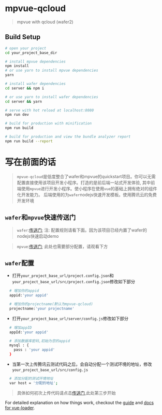 # mpvue-qcloud

> mpvue with qcloud (wafer2)

## Build Setup

``` bash
# open your project
cd your_project_base_dir

# install mpvue dependencies
npm install
# or use yarn to install mpvue dependencies
yarn

# install wafer dependencies
cd server && npm i

# or use yarn to install wafer dependencies
cd server && yarn

# serve with hot reload at localhost:8080
npm run dev

# build for production with minification
npm run build

# build for production and view the bundle analyzer report
npm run build --report
```

# 写在前面的话
> `mpvue-qcloud`是低度整合了wafer和mpvue的quickstart项目。你可以无需配置直接使用该项目开发小程序。打造的是前后端一站式开发体验,
> 其中前端使用`mpvue`进行开发小程序。使小程序在使用`vue`的基础上拥有绝对的组件化开发能力。
> 后端使用的为`wafer`nodejs快速开发模板。使用腾讯云的免费开发环境

## `wafer`和`mpvue`快速传送门
> `wafer`:[传送门](https://github.com/tencentyun/wafer2-quickstart-nodejs/blob/master/README.md);  注: 配置规则请看下面。因为该项目已经内置了wafer的nodejs快速启动demo

> `mpvue`:[传送门](http://mpvue.com/);   此处也需要部分配置，请观看下方

## `wafer`配置
* 打开`your_project_base_url/project.config.json`和`your_project_base_url/src/project.config.json`修改如下部分
```bash
  # 增加你的appid
  appid:'your appid'

  # 增加你的projectname(默认为mpvue-qcloud)
  projectname:'your projectname'
```

* 打开`your_project_base_url/server/config.js`修改如下部分
```bash
  # 增加appID
  appId:'your appid'

  # 添加数据库密码,初始为您的appid
  mysql : {
    pass : 'your appid'
  }
```

* 当第一次上传腾讯云测试代码之后，会自动分配一个测试环境的地址，修改`your_project_base_url/src/config.js`
```bash
  # 添加分配的测试环境地址
  var host = '分配的地址';
```

> 具体如何初次上传代码请点击[传送门](https://github.com/tencentyun/wafer2-quickstart-nodejs/blob/master/README.md#%E4%B8%89%E5%88%9D%E5%A7%8B%E5%8C%96-demo-%E5%B9%B6%E4%B8%8A%E4%BC%A0),此处第三步开始

For detailed explanation on how things work, checkout the [guide](http://vuejs-templates.github.io/webpack/) and [docs for vue-loader](http://vuejs.github.io/vue-loader).
